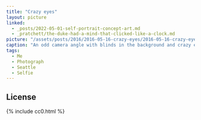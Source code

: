 ```yaml
---
title: "Crazy eyes"
layout: picture
linked:
  - _posts/2022-05-01-self-portrait-concept-art.md
  - _pratchett/the-duke-had-a-mind-that-clicked-like-a-clock.md
picture: "/assets/posts/2016/2016-05-16-crazy-eyes/2016-05-16-crazy-eyes.jpg"
caption: "An odd camera angle with blinds in the background and crazy eyes peeking at you."
tags:
  - Me
  - Photograph
  - Seattle
  - Selfie
---
```


## License

{% include cc0.html %}